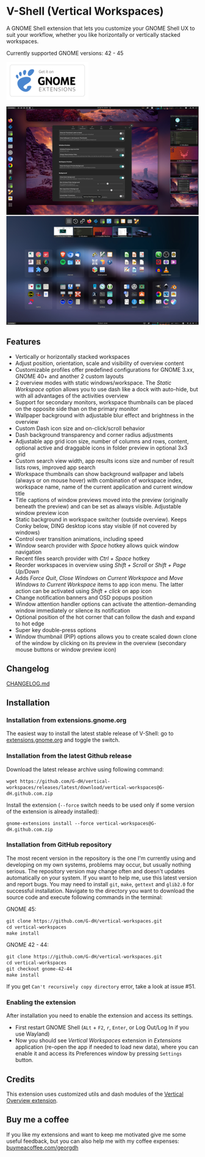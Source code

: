 # V-Shell (Vertical Workspaces)

A GNOME Shell extension that lets you customize your GNOME Shell UX to suit your workflow, whether you like horizontally or vertically stacked workspaces.

Currently supported GNOME versions: 42 - 45

[<img alt="" height="100" src="https://raw.githubusercontent.com/andyholmes/gnome-shell-extensions-badge/master/get-it-on-ego.svg?sanitize=true">](https://extensions.gnome.org/extension/5177/vertical-workspaces/)

![Custom Overview Layout](screenshots/screenshot.jpg)
![Custom Overview Layout](screenshots/screenshot0.jpg)

## Features
- Vertically or horizontally stacked workspaces
- Adjust position, orientation, scale and visibility of overview content
- Customizable profiles offer predefined configurations for GNOME 3.xx, GNOME 40+ and another 2 custom layouts
- 2 overview modes with static windows/workspace. The *Static Workspace* option allows you to use dash like a dock with auto-hide, but with all advantages of the activities overview
- Support for secondary monitors, workspace thumbnails can be placed on the opposite side than on the primary monitor
- Wallpaper background with adjustable blur effect and brightness in the overview
- Custom Dash icon size and on-click/scroll behavior
- Dash background transparency and corner radius adjustments
- Adjustable app grid icon size, number of columns and rows, content, optional active and draggable icons in folder preview in optional 3x3 grid
- Custom search view width, app results icons size and number of result lists rows, improved app search
- Workspace thumbnails can show background wallpaper and labels (always or on mouse hover) with combination of workspace index, workspace name, name of the current application and current window title
- Title captions of window previews moved into the preview (originally beneath the preview) and can be set as always visible. Adjustable window preview icon
- Static background in workspace switcher (outside overview). Keeps Conky below, DING desktop icons stay visible (if not covered by windows)
- Control over transition animations, including speed
- Window search provider with *Space* hotkey allows quick window navigation
- Recent files search provider with *Ctrl + Space* hotkey
- Reorder workspaces in overview using *Shift + Scroll* or *Shift + Page Up/Down*
- Adds *Force Quit*, *Close Windows on Current Workspace* and *Move Windows to Current Workspace* items to app icon menu. The latter action can be activated using *Shift + click* on app icon
- Change notification banners and OSD popups position
- Window attention handler options can activate the attention-demanding window immediately or silence its notification
- Optional position of the hot corner that can follow the dash and expand to hot edge
- Super key double-press options
- Window thumbnail (PIP) options allows you to create scaled down clone of the window by clicking on its preview in the overview (secondary mouse buttons or window preview icon)

## Changelog
[CHANGELOG.md](CHANGELOG.md)

## Installation

### Installation from extensions.gnome.org
The easiest way to install the latest stable release of V-Shell: go to [extensions.gnome.org](https://extensions.gnome.org/extension/5177/vertical-workspaces/) and toggle the switch.

### Installation from the latest Github release
Download the latest release archive using following command:

    wget https://github.com/G-dH/vertical-workspaces/releases/latest/download/vertical-workspaces@G-dH.github.com.zip

Install the extension (`--force` switch needs to be used only if some version of the extension is already installed):

    gnome-extensions install --force vertical-workspaces@G-dH.github.com.zip

### Installation from GitHub repository
The most recent version in the repository is the one I'm currently using and developing on my own systems, problems may occur, but usually nothing serious. The repository version may change often and doesn't updates automatically on your system. If you want to help me, use this latest version and report bugs.
You may need to install `git`, `make`, `gettext` and `glib2.0` for successful installation.
Navigate to the directory you want to download the source code and execute following commands in the terminal:

GNOME 45:

    git clone https://github.com/G-dH/vertical-workspaces.git
    cd vertical-workspaces
    make install

GNOME 42 - 44:

    git clone https://github.com/G-dH/vertical-workspaces.git
    cd vertical-workspaces
    git checkout gnome-42-44
    make install

If you get `Can't recursively copy directory` error, take a look at issue #51.

### Enabling the extension
After installation you need to enable the extension and access its settings.

- First restart GNOME Shell (`ALt` + `F2`, `r`, `Enter`, or Log Out/Log In if you use Wayland)
- Now you should see *Vertical Workspaces* extension in *Extensions* application (re-open the app if needed to load new data), where you can enable it and access its Preferences window by pressing `Settings` button.

## Credits
This extension uses customized utils and dash modules of the [Vertical Overview extension](https://github.com/RensAlthuis/vertical-overview).

## Buy me a coffee
If you like my extensions and want to keep me motivated give me some useful feedback, but you can also help me with my coffee expenses:
[buymeacoffee.com/georgdh](https://buymeacoffee.com/georgdh)
